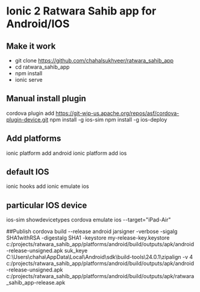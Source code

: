 # Ionic 2 Ratwara Sahib app for Android/IOS

## Make it work
- git clone https://github.com/chahalsukhveer/ratwara_sahib_app
- cd ratwara_sahib_app
- npm install
- ionic serve

## Manual install plugin
cordova plugin add https://git-wip-us.apache.org/repos/asf/cordova-plugin-device.git
npm install -g ios-sim
npm install -g ios-deploy

## Add platforms
ionic platform add android
ionic platform add ios

## default IOS
ionic hooks add
ionic emulate ios

## particular IOS device
ios-sim showdevicetypes
cordova emulate ios --target="iPad-Air"

##Publish
cordova build --release android
jarsigner -verbose -sigalg SHA1withRSA -digestalg SHA1 -keystore my-release-key.keystore c:/projects/ratwara_sahib_app/platforms/android/build/outputs/apk/android-release-unsigned.apk suk_keye
C:\Users\chaha\AppData\Local\Android\sdk\build-tools\24.0.1\zipalign -v 4 c:/projects/ratwara_sahib_app/platforms/android/build/outputs/apk/android-release-unsigned.apk c:/projects/ratwara_sahib_app/platforms/android/build/outputs/apk/ratwara_sahib_app-release.apk
